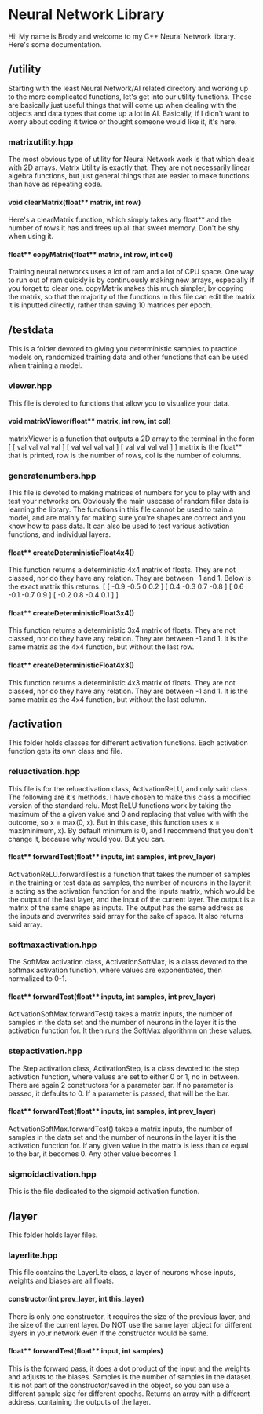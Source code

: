 # Neural Network Library
Hi! My name is Brody and welcome to my C++ Neural Network library. Here's some documentation.

## /utility
Starting with the least Neural Network/AI related directory and working up to the more complicated functions, let's get into our utility functions. These are basically just useful things that will come up when dealing with the objects and data types that come up a lot in AI. Basically, if I didn't want to worry about coding it twice or thought someone would like it, it's here.

### matrixutility.hpp
The most obvious type of utility for Neural Network work is that which deals with 2D arrays. Matrix Utility is exactly that. They are not necessarily linear algebra functions, but just general things that are easier to make functions than have as repeating code.

#### void clearMatrix(float** matrix, int row)
Here's a clearMatrix function, which simply takes any float** and the number of rows it has and frees up all that sweet memory. Don't be shy when using it.

#### float** copyMatrix(float** matrix, int row, int col)
Training neural networks uses a lot of ram and a lot of CPU space. One way to run out of ram quickly is by continuously making new arrays, especially if you forget to clear one. copyMatrix makes this much simpler, by copying the matrix, so that the majority of the functions in this file can edit the matrix it is inputted directly, rather than saving 10 matrices per epoch.

## /testdata
This is a folder devoted to giving you deterministic samples to practice models on, randomized training data and other functions that can be used when training a model.

### viewer.hpp
This file is devoted to functions that allow you to visualize your data.

#### void matrixViewer(float** matrix, int row, int col)
matrixViewer is a function that outputs a 2D array to the terminal in the form 
[
    [ val val val val ]
    [ val val val val ]
    [ val val val val ]
]
matrix is the float** that is printed, row is the number of rows, col is the number of columns.

### generatenumbers.hpp
This file is devoted to making matrices of numbers for you to play with and test your networks on. Obviously the main usecase of random filler data is learning the library. The functions in this file cannot be used to train a model, and are mainly for making sure you're shapes are correct and you know how to pass data. It can also be used to test various activation functions, and individual layers.

#### float** createDeterministicFloat4x4()
This function returns a deterministic 4x4 matrix of floats. They are not classed, nor do they have any relation. They are between -1 and 1. Below is the exact matrix this returns.
[
[  -0.9  -0.5  0  0.2  ]
[  0.4  -0.3  0.7  -0.8  ]
[  0.6  -0.1  -0.7  0.9  ]
[  -0.2  0.8  -0.4  0.1  ]
]

#### float** createDeterministicFloat3x4()
This function returns a deterministic 3x4 matrix of floats. They are not classed, nor do they have any relation. They are between -1 and 1. It is the same matrix as the 4x4 function, but without the last row.

#### float** createDeterministicFloat4x3()
This function returns a deterministic 4x3 matrix of floats. They are not classed, nor do they have any relation. They are between -1 and 1. It is the same matrix as the 4x4 function, but without the last column.

## /activation
This folder holds classes for different activation functions. Each activation function gets its own class and file.

### reluactivation.hpp
This file is for the reluactivation class, ActivationReLU, and only said class. The following are it's methods. I have chosen to make this class a modified version of the standard relu. Most ReLU functions work by taking the maximum of the a given value and 0 and replacing that value with with the outcome, so x = max(0, x). But in this case, this function uses x = max(minimum, x). By default minimum is 0, and I recommend that you don't change it, because why would you. But you can.

#### float** forwardTest(float** inputs, int samples, int prev_layer)
ActivationReLU.forwardTest is a function that takes the number of samples in the training or test data as samples, the number of neurons in the layer it is acting as the activation function for and the inputs matrix, which would be the output of the last layer, and the input of the current layer. The output is a matrix of the same shape as inputs. The output has the same address as the inputs and overwrites said array for the sake of space. It also returns said array.

### softmaxactivation.hpp
The SoftMax activation class, ActivationSoftMax, is a class devoted to the softmax activation function, where values are exponentiated, then normalized to 0-1.

#### float** forwardTest(float** inputs, int samples, int prev_layer)
ActivationSoftMax.forwardTest() takes a matrix inputs, the number of samples in the data set and the number of neurons in the layer it is the activation function for. It then runs the SoftMax algorithmn on these values.

### stepactivation.hpp
The Step activation class, ActivationStep, is a class devoted to the step activation function, where values are set to either 0 or 1, no in between. There are again 2 constructors for a parameter bar. If no parameter is passed, it defaults to 0. If a parameter is passed, that will be the bar.

#### float** forwardTest(float** inputs, int samples, int prev_layer)
ActivationSoftMax.forwardTest() takes a matrix inputs, the number of samples in the data set and the number of neurons in the layer it is the activation function for. If any given value in the matrix is less than or equal to the bar, it becomes 0. Any other value becomes 1.

### sigmoidactivation.hpp
This is the file dedicated to the sigmoid activation function.


## /layer
This folder holds layer files.

### layerlite.hpp
This file contains the LayerLite class, a layer of neurons whose inputs, weights and biases are all floats.

#### constructor(int prev_layer, int this_layer)
There is only one constructor, it requires the size of the previous layer, and the size of the current layer. Do NOT use the same layer object for different layers in your network even if the constructor would be same.

#### float** forwardTest(float** input, int samples)
This is the forward pass, it does a dot product of the input and the weights and adjusts to the biases. Samples is the number of samples in the dataset. It is not part of the constructor/saved in the object, so you can use a different sample size for different epochs. Returns an array with a different address, containing the outputs of the layer.